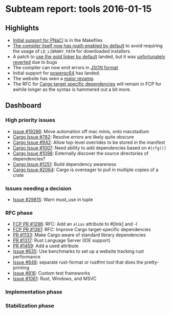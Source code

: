 # Subteam report: tools 2016-01-15

## Highlights

* [Initial support for PNaCl][pnacl] is in the Makefiles
* [The compiler itself now has rpath enabled by default][rpath] to avoid
  requiring the usage of `LD_LIBRARY_PATH` for downloaded installers.
* A patch to [use the gold linker by default][gold1] landed, but it was
  [unfortunately reverted][gold2] due to bugs
* The compiler can now emit errors in [JSON format][json]
* Initial support for [powerpc64][powerpc] has landed.
* The website has seen a [major revamp][website].
* The RFC for [Cargo target specific dependencies][target] will remain in FCP
  for awhile longer as the syntax is hammered out a bit more.

[pnacl]: https://github.com/rust-lang/rust/pull/30401
[rpath]: https://github.com/rust-lang/rust/pull/30353
[gold1]: https://github.com/rust-lang/rust/pull/29974
[gold2]: https://github.com/rust-lang/rust/pull/30913
[json]: https://github.com/rust-lang/rust/pull/30711
[powerpc]: https://github.com/rust-lang/rust/pull/30776
[website]: https://www.reddit.com/r/rust/comments/40zxey/major_website_updates/
[target]: https://github.com/rust-lang/rfcs/pull/1361

## Dashboard

### High priority issues

- [Issue #19286](https://github.com/rust-lang/rust/issues/19286):
  Move automation off mac minis, onto macstadium
- [Cargo Issue #782](https://github.com/rust-lang/cargo/issues/782):
  Resolve errors are likely quite obscure
- [Cargo Issue #942](https://github.com/rust-lang/cargo/issues/942):
  Allow top-level overrides to be stored in the manifest
- [Cargo Issue #1007](https://github.com/rust-lang/cargo/issues/1007):
  Need ability to add dependencies based on `#[cfg()]`
- [Cargo Issue #1098](https://github.com/rust-lang/cargo/issues/1098):
  Externally discover the source directories of dependencies?
- [Cargo Issue #1251](https://github.com/rust-lang/cargo/issues/1251):
  Build dependency awareness
- [Cargo Issue #2064](https://github.com/rust-lang/cargo/issues/2064):
  Cargo is overeager to pull in multiple copies of a crate

### Issues needing a decision

- [Issue #29815](https://github.com/rust-lang/rust/pull/29815):
  Warn must_use in tuple

### RFC phase

- [FCP PR #1296](https://github.com/rust-lang/rfcs/pull/1296):
  RFC: Add an `alias` attribute to #[link] and -l
- [FCP PR #1361](https://github.com/rust-lang/rfcs/pull/1361):
  RFC: Improve Cargo target-specific dependencies
- [PR #1133](https://github.com/rust-lang/rfcs/pull/1133):
  Make Cargo aware of standard library dependencies
- [PR #1317](https://github.com/rust-lang/rfcs/pull/1317):
  Rust Language Server (IDE support)
- [PR #1459](https://github.com/rust-lang/rfcs/pull/1459):
  Add a used attribute
- [Issue #635](https://github.com/rust-lang/rfcs/issues/635):
  Use benchmarks to set up a website tracking rust performance
- [Issue #648](https://github.com/rust-lang/rfcs/issues/648):
  separate rust-format or rustfmt tool that does the pretty-printing
- [Issue #816](https://github.com/rust-lang/rfcs/issues/816):
  Custom test frameworks
- [Issue #1061](https://github.com/rust-lang/rfcs/issues/1061):
  Rust, Windows, and MSVC

### Implementation phase


### Stabilization phase


